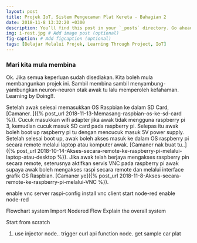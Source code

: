 ```yaml
---
layout: post
title: Projek IoT, Sistem Pengecaman Plat Kereta - Bahagian 2
date: 2018-11-8 13:32:20 +0300
description: You’ll find this post in your `_posts` directory. Go ahead and edit it and re-build the site to see your changes. # Add post description (optional)
img: i-rest.jpg # Add image post (optional)
fig-caption: # Add figcaption (optional)
tags: [Belajar Melalui Projek, Learning Through Project, IoT]
---
```

### Mari kita mula membina

Ok. Jika semua keperluan sudah disediakan. Kita boleh mula membangunkan projek ini. Sambil membina sambil menyambung-yambungkan neuron-neuron otak awak tu lalu memperoleh kefahaman. Learning by Doing!!.

Setelah awak selesai memasukkan OS Raspbian ke dalam SD Card, [Camaner..]({% post_url 2018-11-13-Memasang-raspbian-os-ke-sd-card %}). Cucuk masukkan wifi adapter jika awak tidak mengguna raspberry pi 3, kemudian cucuk masuk SD card pada raspberry pi. Selepas itu awak boleh boot up raspberry pi tu dengan mencucuk masuk 5V power supply. Setelah selesai boot up, awak boleh akses masuk ke dalam OS raspberry pi secara remote melalui laptop atau komputer awak. [Camaner nak buat tu..]({% post_url 2018-10-14-Akses-secara-remote-ke-raspberry-pi-melalui-laptop-atau-desktop %}). Jika awak telah berjaya mengakses raspberry pin secara remote, seterusnya aktifkan servis VNC pada raspberry pi awak supaya awak boleh mengakses raspi secara remote dan melalui interface grafik OS Raspbian. [Camaner ye]({% post_url 2018-11-8-Akses-secara-remote-ke-raspberry-pi-melalui-VNC %}).



enable vnc server raspi-config
install vnc client
start node-red
enable node-red

Flowchart system
Import Nodered Flow
Explain the overall system

Start from scratch

1. use injector node.. trigger curl api function node. get sample car plat









